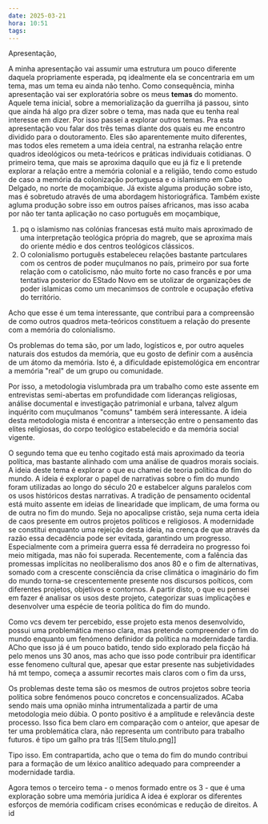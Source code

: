 ```yaml
---
date: 2025-03-21
hora: 10:51
tags:
---
```





Apresentação,


A minha apresentação vai assumir uma estrutura um pouco diferente daquela propriamente esperada, pq idealmente ela se concentraria em um tema, mas um tema eu ainda não tenho. Como consequência, minha apresentação vai ser exploratória sobre os meus **temas** do momento. Aquele tema inicial, sobre a memorialização da guerrilha já passou, sinto que ainda há algo pra dizer sobre o tema, mas nada que eu tenha real interesse em dizer. Por isso passei a explorar outros temas. 
Pra esta apresentação vou falar dos três temas diante dos quais eu me encontro dividido para o doutoramento. 
Eles são aparentemente muito diferentes, mas todos eles remetem a uma ideia central, na estranha relação entre quadros ideológicos ou meta-teóricos e práticas individuais cotidianas. 
O primeiro tema, que mais se aproxima daquilo que eu já fiz e li pretende explorar a relação entre a memória colonial e a religião, tendo como estudo de caso a memória da colonização portuguesa e o islamismo em Cabo Delgado, no norte de moçambique. Já existe alguma produção sobre isto, mas é sobretudo através de uma abordagem historiográfica. Também existe agluma produção sobre isso em outros países africanos, mas isso acaba por não ter tanta aplicação no caso português em moçambique, 
1. pq o islamismo nas colónias francesas está muito mais aproximado de uma interpretação teológica própria do magreb, que se aproxima mais do oriente médio e dos centros teológicos clássicos. 
2. O colonialismo português estabeleceu relações bastante partculares com os centros de poder muçulmanos no país, primeiro por sua forte relação com o catolicismo, não muito forte no caso francês e por uma tentativa posterior do EStado Novo em se utolizar de organizações de poder islamicas como um mecanimsos de controle e ocupação efetiva do território. 



Acho que esse é um tema interessante, que contribui para a compreensão de como outros quadros meta-teóricos constituem a relação do presente com a memória do colonialismo. 

Os problemas do tema são, por um lado, logísticos e, por outro aqueles naturais dos estudos da memória, que eu gosto de definir com a ausência de um átomo da memória. Isto é, a dificuldade epistemológica em encontrar a memória "real" de um grupo ou comunidade. 

Por isso, a metodologia vislumbrada pra um trabalho como este assente em entrevistas semi-abertas em profundidade com lideranças religiosas, análise documental e investigação patrimonial e urbana, talvez algum inquérito com muçulmanos "comuns" também será interessante. A ideia desta metodologia mista é encontrar a intersecção entre o pensamento das elites religiosas, do corpo teológico estabelecido e da memória social vigente.


O segundo tema que eu tenho cogitado está mais aproximado da teoria política, mas bastante alinhado com uma análise de quadros morais sociais. A ideia deste tema é explorar o que eu chamei de teoria política do fim do mundo. A ideia é explorar o papel de narrativas sobre o fim do mundo foram utilizadas ao longo do século 20 e estabelcer alguns paralelos com os usos históricos destas narrativas. 
A tradição de pensamento ocidental está muito assente em ideias de linearidade que implicam, de uma forma ou de outra no fim do mundo. Seja no apocalipse cristão, seja numa certa ideia de caos presente em outros projetos políticos e religiosos. A modernidade se constitui enquanto uma rejeição desta ideia, na crença de que através da razão essa decadência pode ser evitada, garantindo um progresso. Especialmente com a primeira guerra essa fé derradeira no progresso foi meio mitigada, mas não foi superada. 
Recentemente, com a falência das promessas implícitas no neoliberalismo dos anos 80 e o fim de alternativas, somado com a crescente consciência da crise climática o imaginário do fim do mundo torna-se crescentemente presente nos discursos poíticos, com diferentes projetos, objetivos e contornos. 
A partir disto, o que eu pensei em fazer é analisar os usos deste projeto, categorizar suas implicações e  desenvolver uma espécie de teoria política do fim do mundo. 

Como vcs devem ter percebido, esse projeto esta menos desenvolvido, possui uma problemática menso clara, mas pretende compreender o fim do mundo enquanto um fenómeno definidor da política na modernidade tardia. ACho que isso já é um pouco batido, tendo sido explorado pela ficção há pelo menos uns 30 anos, mas acho que isso pode contribuir pra identificar esse fenomeno cultural que, apesar que estar presente nas subjetividades há mt tempo, começa a assumir recortes mais claros com o fim da urss,

Os problemas deste tema são os mesmos de outros projetos sobre teoria política sobre fenómenos pouco concretos e concensualizados. ACaba sendo mais uma opnião minha intrumentalizada a partir de uma metodologia meio dúbia. O ponto positivo é a amplitude e relevância deste processo. Isso fica bem claro em comparação com o anteior, que apesar de ter uma problemática clara, não representa um contributo para trabalho futuros. é tipo um galho pra trás ![[Sem título.png]]

Tipo isso. 
Em contrapartida, acho que o tema do fim do mundo contribui para a formação de um léxico analítico adequado para compreender a modernidade tardia. 

Agora temos o terceiro tema - o menos formado entre os 3 - que é uma exploração sobre uma memória jurídica 
A idea é explorar os diferentes esforços de memória codificam crises económicas e redução de direitos. A id